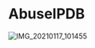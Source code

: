 # AbuseIPDB
![IMG_20210117_101455](https://user-images.githubusercontent.com/80456274/131898958-6e1be32a-4216-405f-a3ab-1f590b6af1b8.jpg)


